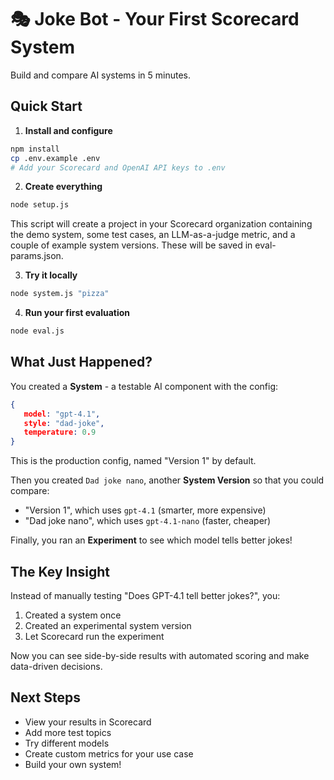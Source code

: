 # 🎭 Joke Bot - Your First Scorecard System

Build and compare AI systems in 5 minutes.

## Quick Start

1. **Install and configure**

```sh
npm install
cp .env.example .env
# Add your Scorecard and OpenAI API keys to .env
```

2. **Create everything**

```sh
node setup.js
```

This script will create a project in your Scorecard organization containing the demo system, some test cases, an LLM-as-a-judge metric, and a couple of example system versions. These will be saved in eval-params.json.

3. **Try it locally**

```sh
node system.js "pizza"
```

4. **Run your first evaluation**

```sh
node eval.js
```

## What Just Happened?

You created a **System** - a testable AI component with the config:

```json
{
   model: "gpt-4.1",
   style: "dad-joke",
   temperature: 0.9
}
```

This is the production config, named "Version 1" by default.

Then you created `Dad joke nano`, another **System Version** so that you could compare:

- "Version 1", which uses `gpt-4.1` (smarter, more expensive)
- "Dad joke nano", which uses `gpt-4.1-nano` (faster, cheaper)

Finally, you ran an **Experiment** to see which model tells better jokes!

## The Key Insight

Instead of manually testing "Does GPT-4.1 tell better jokes?", you:

1. Created a system once
2. Created an experimental system version
3. Let Scorecard run the experiment

Now you can see side-by-side results with automated scoring and make data-driven decisions.

## Next Steps

- View your results in Scorecard
- Add more test topics
- Try different models
- Create custom metrics for your use case
- Build your own system!
